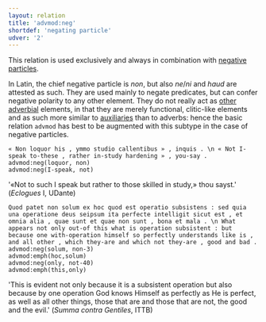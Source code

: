 ```yaml
---
layout: relation
title: 'advmod:neg'
shortdef: 'negating particle'
udver: '2'
---
```


This relation is used exclusively and always in combination with [negative](la-feat/Polarity) [particles](la-pos/PART).

In Latin, the chief negative particle is *non*, but also *ne*/*ni* and *haud* are attested as such. They are used mainly to negate predicates, but can confer negative polarity to any other element. They do not really act as [other adverbial](la-pos/ADV) elements, in that they are merely functional, clitic-like elements and as such more similar to [auxiliaries](la-pos/aux) than to adverbs: hence the basic relation `advmod` has best to be augmented with this subtype in the case of negative particles. 

~~~ sdparse
« Non loquor his , ymmo studio callentibus » , inquis . \n « Not I-speak to-these , rather in-study hardening » , you-say .
advmod:neg(loquor, non)
advmod:neg(I-speak, not)
~~~

'«Not to such I speak but rather to those skilled in study,» thou sayst.' (*Eclogues* I, UDante)

~~~ sdparse
Quod patet non solum ex hoc quod est operatio subsistens : sed quia una operatione deus seipsum ita perfecte intelligit sicut est , et omnia alia , quae sunt et quae non sunt , bona et mala . \n What appears not only out-of this what is operation subsistent : but because one with-operation himself so perfectly understands like is , and all other , which they-are and which not they-are , good and bad . 
advmod:neg(solum, non-3)
advmod:emph(hoc,solum)
advmod:neg(only, not-40)
advmod:emph(this,only)
~~~

'This is evident not only because it is a subsistent operation but also because by one operation God knows Himself as perfectly as He is perfect, as well as all other things, those that are and those that are not, the good and the evil.' (*Summa contra Gentiles*, ITTB)
<!-- Interlanguage links updated Pá kvě 14 11:08:49 CEST 2021 -->
